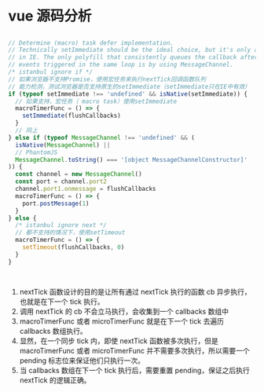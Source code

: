 # vue 源码分析



## 

```js
// Determine (macro) task defer implementation.
// Technically setImmediate should be the ideal choice, but it's only available
// in IE. The only polyfill that consistently queues the callback after all DOM
// events triggered in the same loop is by using MessageChannel.
/* istanbul ignore if */
// 如果浏览器不支持Promise，使用宏任务来执行nextTick回调函数队列
// 能力检测，测试浏览器是否支持原生的setImmediate（setImmediate只在IE中有效）
if (typeof setImmediate !== 'undefined' && isNative(setImmediate)) {
  // 如果支持，宏任务（ macro task）使用setImmediate
  macroTimerFunc = () => {
    setImmediate(flushCallbacks)
  }
  // 同上
} else if (typeof MessageChannel !== 'undefined' && (
  isNative(MessageChannel) ||
  // PhantomJS
  MessageChannel.toString() === '[object MessageChannelConstructor]'
)) {
  const channel = new MessageChannel()
  const port = channel.port2
  channel.port1.onmessage = flushCallbacks
  macroTimerFunc = () => {
    port.postMessage(1)
  }
} else {
  /* istanbul ignore next */
  // 都不支持的情况下，使用setTimeout
  macroTimerFunc = () => {
    setTimeout(flushCallbacks, 0)
  }
}




```

1. nextTick 函数设计的目的是让所有通过 nextTick 执行的函数 cb 异步执行，也就是在下一个 tick 执行。
2. 调用 nextTick 的 cb 不会立马执行，会收集到一个 callbacks 数组中
3. macroTimerFunc 或者 microTimerFunc 就是在下一个 tick 去遍历 callbacks 数组执行。
4. 显然，在一个同步 tick 内，即使 nextTick 函数被多次执行，但是 macroTimerFunc 或者 microTimerFunc 并不需要多次执行，所以需要一个 pending 标志位来保证他们只执行一次。
5. 当 callbacks 数组在下一个 tick 执行后，需要重置 pending，保证之后执行 nextTick 的逻辑正确。